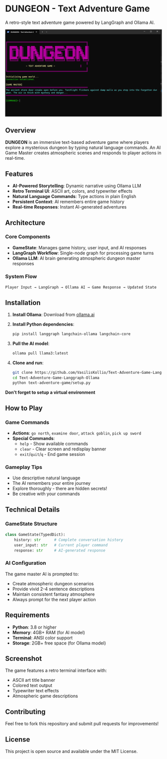 # DUNGEON - Text Adventure Game

A retro-style text adventure game powered by LangGraph and Ollama AI.

![Game Interface](game-interface.png)

## Overview

**DUNGEON** is an immersive text-based adventure game where players explore a mysterious dungeon by typing natural language commands. An AI Game Master creates atmospheric scenes and responds to player actions in real-time.

## Features

-  **AI-Powered Storytelling**: Dynamic narrative using Ollama LLM
-  **Retro Terminal UI**: ASCII art, colors, and typewriter effects  
-  **Natural Language Commands**: Type actions in plain English
-  **Persistent Context**: AI remembers entire game history
-  **Real-time Responses**: Instant AI-generated adventures

## Architecture

### Core Components
- **GameState**: Manages game history, user input, and AI responses
- **LangGraph Workflow**: Single-node graph for processing game turns
- **Ollama LLM**: AI brain generating atmospheric dungeon master responses

### System Flow
```
Player Input → LangGraph → Ollama AI → Game Response → Updated State
```

## Installation

1. **Install Ollama**: Download from [ollama.ai](https://ollama.ai)

2. **Install Python dependencies**:
   ```bash
   pip install langgraph langchain-ollama langchain-core
   ```

3. **Pull the AI model**:
   ```bash
   ollama pull llama3:latest
   ```

4. **Clone and run**:
   ```bash
   git clone https://github.com/VasilisKollio/Text-Adventure-Game-Langgraph-Ollama.git
   cd Text-Adventure-Game-Langgraph-Ollama
   python text-adventure-game/setup.py
   ```
**Don't forget to setup a virtual environment**

## How to Play

### Game Commands
- **Actions**: `go north`, `examine door`, `attack goblin`, `pick up sword`
- **Special Commands**:
  - `help` - Show available commands
  - `clear` - Clear screen and redisplay banner
  - `exit`/`quit`/`q` - End game session

### Gameplay Tips
- Use descriptive natural language
- The AI remembers your entire journey
- Explore thoroughly - there are hidden secrets!
- Be creative with your commands

## Technical Details

### GameState Structure
```python
class GameState(TypedDict):
    history: str      # Complete conversation history
    user_input: str   # Current player command  
    response: str     # AI-generated response
```

### AI Configuration
The game master AI is prompted to:
- Create atmospheric dungeon scenarios
- Provide vivid 2-4 sentence descriptions
- Maintain consistent fantasy atmosphere
- Always prompt for the next player action

## Requirements

- **Python**: 3.8 or higher
- **Memory**: 4GB+ RAM (for AI model)
- **Terminal**: ANSI color support
- **Storage**: 2GB+ free space (for Ollama model)

## Screenshot

The game features a retro terminal interface with:
- ASCII art title banner
- Colored text output
- Typewriter text effects
- Atmospheric game descriptions

## Contributing

Feel free to fork this repository and submit pull requests for improvements!

## License

This project is open source and available under the MIT License.
